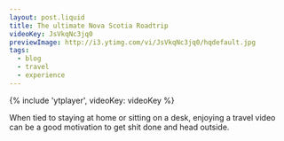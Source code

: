 ```yaml
---
layout: post.liquid
title: The ultimate Nova Scotia Roadtrip
videoKey: JsVkqNc3jq0
previewImage: http://i3.ytimg.com/vi/JsVkqNc3jq0/hqdefault.jpg
tags:
  - blog
  - travel
  - experience
---
```


{% include 'ytplayer', videoKey: videoKey %}

When tied to staying at home or sitting on a desk, enjoying a travel video can be a good motivation to get shit done and head outside.
